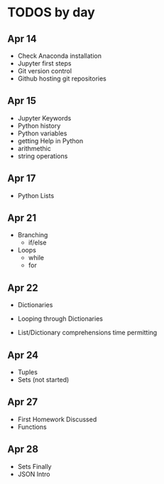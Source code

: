 # TODOS by day

## Apr 14

* Check Anaconda installation
* Jupyter first steps
* Git version control
* Github hosting git repositories

## Apr 15
* Jupyter Keywords
* Python history
* Python variables
* getting Help in Python
* arithmethic
* string operations

## Apr 17
* Python Lists

## Apr 21
* Branching
  * if/else
* Loops
  * while
  * for
  
## Apr 22
 * Dictionaries
 * Looping through Dictionaries

 * List/Dictionary comprehensions time permitting
  
 ## Apr 24
  * Tuples
  * Sets (not started)
  
  ## Apr 27
  * First Homework Discussed
  * Functions
  
  
  ## Apr 28
  * Sets Finally
  * JSON Intro
  
  
  
  
